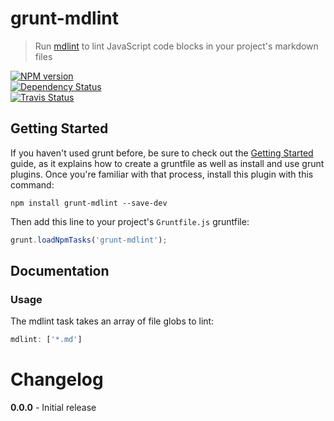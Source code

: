 # grunt-mdlint
> Run [mdlint](https://github.com/ChrisWren/mdlint) to lint JavaScript code blocks in your project's markdown files

[![NPM version](https://badge.fury.io/js/grunt-mdlint.png)](http://badge.fury.io/js/grunt-mdlint)  
[![Dependency Status](https://gemnasium.com/ChrisWren/grunt-mdlint.png)](https://gemnasium.com/ChrisWren/grunt-mdlint)   
[![Travis Status](https://travis-ci.org/ChrisWren/grunt-mdlint.png)](https://travis-ci.org/ChrisWren/grunt-mdlint)

## Getting Started
If you haven't used grunt before, be sure to check out the [Getting Started](http://gruntjs.com/getting-started) guide, as it explains how to create a gruntfile as well as install and use grunt plugins. Once you're familiar with that process, install this plugin with this command:
```shell
npm install grunt-mdlint --save-dev
```

Then add this line to your project's `Gruntfile.js` gruntfile:

```javascript
grunt.loadNpmTasks('grunt-mdlint');
```

## Documentation

### Usage
The mdlint task takes an array of file globs to lint:
```js
mdlint: ['*.md']
```

# Changelog

**0.0.0** - Initial release
